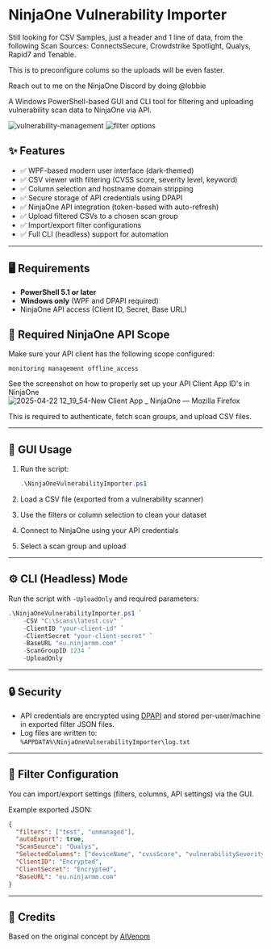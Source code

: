 # NinjaOne Vulnerability Importer

Still looking for CSV Samples, just a header and 1 line of data, from the following Scan Sources: ConnectsSecure, Crowdstrike Spotlight, Qualys, Rapid7 and Tenable.

This is to preconfigure colums so the uploads will be even faster.

Reach out to me on the NinjaOne Discord by doing @lobbie

A Windows PowerShell-based GUI and CLI tool for filtering and uploading vulnerability scan data to NinjaOne via API.

![vulnerability-management](https://github.com/user-attachments/assets/fdceeba9-0e99-4237-8125-a0fb5447a03c)
![filter options](https://github.com/user-attachments/assets/84321b97-1617-42dd-b1e7-beda6eab1892)

## ✨ Features

- ✅ WPF-based modern user interface (dark-themed)
- ✅ CSV viewer with filtering (CVSS score, severity level, keyword)
- ✅ Column selection and hostname domain stripping
- ✅ Secure storage of API credentials using DPAPI
- ✅ NinjaOne API integration (token-based with auto-refresh)
- ✅ Upload filtered CSVs to a chosen scan group
- ✅ Import/export filter configurations
- ✅ Full CLI (headless) support for automation

---

## 🖥 Requirements

- **PowerShell 5.1 or later**
- **Windows only** (WPF and DPAPI required)
- NinjaOne API access (Client ID, Secret, Base URL)

## 🔑 Required NinjaOne API Scope

Make sure your API client has the following scope configured:

```
monitoring management offline_access
```
See the screenshot on how to properly set up your API Client App ID's in NinjaOne
![2025-04-22 12_19_54-New Client App _ NinjaOne — Mozilla Firefox](https://github.com/user-attachments/assets/53fe9330-156b-46f1-858a-5c01dc0ba8da)


This is required to authenticate, fetch scan groups, and upload CSV files.

---

## 🚀 GUI Usage

1. Run the script:
    ```powershell
    .\NinjaOneVulnerabilityImporter.ps1
    ```

2. Load a CSV file (exported from a vulnerability scanner)
3. Use the filters or column selection to clean your dataset
4. Connect to NinjaOne using your API credentials
5. Select a scan group and upload

---

## ⚙️ CLI (Headless) Mode

Run the script with `-UploadOnly` and required parameters:

```powershell
.\NinjaOneVulnerabilityImporter.ps1 `
    -CSV "C:\Scans\latest.csv" `
    -ClientID "your-client-id" `
    -ClientSecret "your-client-secret" `
    -BaseURL "eu.ninjarmm.com" `
    -ScanGroupID 1234 `
    -UploadOnly
```

---

## 🔒 Security

- API credentials are encrypted using [DPAPI](https://learn.microsoft.com/en-us/windows/win32/secauthn/data-protection) and stored per-user/machine in exported filter JSON files.
- Log files are written to:  
  `%APPDATA%\NinjaOneVulnerabilityImporter\log.txt`

---

## 📂 Filter Configuration

You can import/export settings (filters, columns, API settings) via the GUI.

Example exported JSON:
```json
{
  "filters": ["test", "unmanaged"],
  "autoExport": true,
  "ScanSource": "Qualys",
  "SelectedColumns": ["deviceName", "cvssScore", "vulnerabilitySeverityLevel"],
  "ClientID": "Encrypted",
  "ClientSecret": "Encrypted",
  "BaseURL": "eu.ninjarmm.com"
}
```

---

## 🙏 Credits

Based on the original concept by [AIVenom](https://github.com/antivenom8/aivenom/blob/main/NinjaOne/NinjaOneVulnerabilityImport.ps1)

